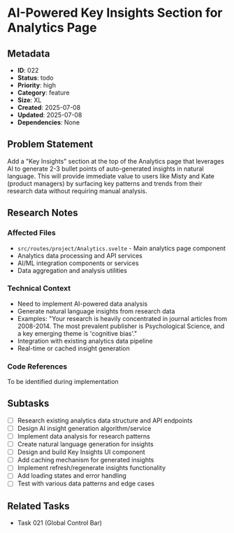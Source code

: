 # AI-Powered Key Insights Section for Analytics Page

## Metadata
- **ID**: 022
- **Status**: todo
- **Priority**: high
- **Category**: feature
- **Size**: XL
- **Created**: 2025-07-08
- **Updated**: 2025-07-08
- **Dependencies**: None

## Problem Statement
Add a "Key Insights" section at the top of the Analytics page that leverages AI to generate 2-3 bullet points of auto-generated insights in natural language. This will provide immediate value to users like Misty and Kate (product managers) by surfacing key patterns and trends from their research data without requiring manual analysis.

## Research Notes
### Affected Files
- `src/routes/project/Analytics.svelte` - Main analytics page component
- Analytics data processing and API services
- AI/ML integration components or services
- Data aggregation and analysis utilities

### Technical Context
- Need to implement AI-powered data analysis
- Generate natural language insights from research data
- Examples: "Your research is heavily concentrated in journal articles from 2008-2014. The most prevalent publisher is Psychological Science, and a key emerging theme is 'cognitive bias'."
- Integration with existing analytics data pipeline
- Real-time or cached insight generation

### Code References
To be identified during implementation

## Subtasks
- [ ] Research existing analytics data structure and API endpoints
- [ ] Design AI insight generation algorithm/service
- [ ] Implement data analysis for research patterns
- [ ] Create natural language generation for insights
- [ ] Design and build Key Insights UI component
- [ ] Add caching mechanism for generated insights
- [ ] Implement refresh/regenerate insights functionality
- [ ] Add loading states and error handling
- [ ] Test with various data patterns and edge cases

## Related Tasks
- Task 021 (Global Control Bar)